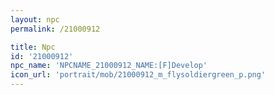 ```yaml
---
layout: npc
permalink: /21000912

title: Npc
id: '21000912'
npc_name: 'NPCNAME_21000912_NAME:[F]Develop'
icon_url: 'portrait/mob/21000912_m_flysoldiergreen_p.png'
---
```

